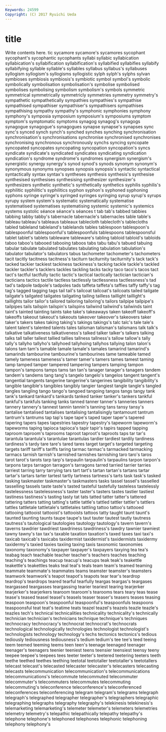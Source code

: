 ```yaml
---
Keywords: 24599 
Copyright: (C) 2017 Ryuichi Ueda
---
```


# title

Write contents here.
tic sycamore sycamore's sycamores
sycophant sycophant's sycophantic sycophants syllabi syllabic syllabication syllabication's syllabification syllabification's
syllabified syllabifies syllabify syllabifying syllable syllable's syllables syllabus syllabus's syllabuses
syllogism syllogism's syllogisms syllogistic sylph sylph's sylphs sylvan symbioses symbiosis
symbiosis's symbiotic symbol symbol's symbolic symbolically symbolisation symbolisation's symbolise symbolised
symbolises symbolising symbolism symbolism's symbols symmetric symmetrical symmetrically symmetricly symmetries
symmetry symmetry's sympathetic sympathetically sympathies sympathies's sympathise sympathised sympathiser sympathiser's
sympathisers sympathises sympathising sympathy sympathy's symphonic symphonies symphony symphony's symposia
symposium symposium's symposiums symptom symptom's symptomatic symptoms synagog synagog's synagogs
synagogue synagogue's synagogues synapse synapse's synapses sync sync's synced synch
synch's synched synches synching synchronisation synchronisation's synchronisations synchronise synchronised synchronises
synchronising synchronous synchronously synchs syncing syncopate syncopated syncopates syncopating syncopation
syncopation's syncs syndicate syndicate's syndicated syndicates syndicating syndication syndication's syndrome
syndrome's syndromes synergism synergism's synergistic synergy synergy's synod synod's synods
synonym synonym's synonymous synonyms synopses synopsis synopsis's syntactic syntactical syntactically
syntax syntax's syntheses synthesis synthesis's synthesise synthesised synthesises synthesising synthesizer
synthesizer's synthesizers synthetic synthetic's synthetically synthetics syphilis syphilis's syphilitic syphilitic's
syphilitics syphon syphon's syphoned syphoning syphons syringe syringe's syringed syringes
syringing syrup syrup's syrups syrupy system system's systematic systematically systematise
systematised systematises systematising systemic systemic's systemics systems systolic séance séance's
séances t tab tab's tabbed tabbies tabbing tabby tabby's tabernacle
tabernacle's tabernacles table table's tableau tableau's tableaus tableaux tablecloth tablecloth's
tablecloths tabled tableland tableland's tablelands tables tablespoon tablespoon's tablespoonful tablespoonful's
tablespoonfuls tablespoons tablespoonsful tablet tablet's tablets tableware tableware's tabling tabloid
tabloid's tabloids taboo taboo's tabooed tabooing taboos tabs tabu tabu's
tabued tabuing tabular tabulate tabulated tabulates tabulating tabulation tabulation's tabulator
tabulator's tabulators tabus tachometer tachometer's tachometers tacit tacitly tacitness tacitness's
taciturn taciturnity taciturnity's tack tack's tacked tackier tackiest tackiness tackiness's
tacking tackle tackle's tackled tackler tackler's tacklers tackles tackling tacks
tacky taco taco's tacos tact tact's tactful tactfully tactic tactic's
tactical tactically tactician tactician's tacticians tactics tactile tactless tactlessly tactlessness
tactlessness's tad tad's tadpole tadpole's tadpoles tads taffeta taffeta's taffies
taffy taffy's tag tag's tagged tagging tags tail tail's tailcoat
tailcoat's tailcoats tailed tailgate tailgate's tailgated tailgates tailgating tailing tailless
taillight taillight's taillights tailor tailor's tailored tailoring tailoring's tailors tailpipe
tailpipe's tailpipes tails tailspin tailspin's tailspins tailwind tailwind's tailwinds taint
taint's tainted tainting taints take take's takeaways taken takeoff takeoff's
takeoffs takeout takeout's takeouts takeover takeover's takeovers taker taker's takers
takes taking taking's takings takings's talc talc's tale tale's talent
talent's talented talents tales talisman talisman's talismans talk talk's talkative
talkativeness talkativeness's talked talker talker's talkers talking talks tall taller
tallest tallied tallies tallness tallness's tallow tallow's tally tally's tallyho
tallyho's tallyhoed tallyhoing tallyhos tallying talon talon's talons tam tam's
tamable tamale tamale's tamales tamarind tamarind's tamarinds tambourine tambourine's tambourines
tame tameable tamed tamely tameness tameness's tamer tamer's tamers tames
tamest taming tamp tamped tamper tampered tampering tampers tamping tampon
tampon's tampons tamps tams tan tan's tanager tanager's tanagers tandem
tandem's tandems tang tang's tangelo tangelo's tangelos tangent tangent's tangential
tangents tangerine tangerine's tangerines tangibility tangibility's tangible tangible's tangibles tangibly
tangier tangiest tangle tangle's tangled tangles tangling tango tango's tangoed
tangoing tangos tangs tangy tank tank's tankard tankard's tankards tanked
tanker tanker's tankers tankful tankful's tankfuls tanking tanks tanned tanner
tanner's tanneries tanners tannery tannery's tannest tannin tannin's tanning tans
tansy tansy's tantalise tantalised tantalises tantalising tantalisingly tantamount tantrum tantrum's
tantrums tap tap's tape tape's taped taper taper's tapered tapering
tapers tapes tapestries tapestry tapestry's tapeworm tapeworm's tapeworms taping tapioca
tapioca's tapir tapir's tapirs tapped tapping taproom taproom's taprooms taproot
taproot's taproots taps tar tar's tarantula tarantula's tarantulae tarantulas tardier
tardiest tardily tardiness tardiness's tardy tare tare's tared tares target
target's targeted targeting targets tariff tariff's tariffs taring tarmac tarmac's
tarmacked tarmacking tarmacs tarnish tarnish's tarnished tarnishes tarnishing taro taro's
taros tarot tarot's tarots tarp tarp's tarpaulin tarpaulin's tarpaulins tarpon
tarpon's tarpons tarps tarragon tarragon's tarragons tarred tarried tarrier tarries
tarriest tarring tarry tarrying tars tart tart's tartan tartan's tartans
tartar tartar's tartars tarter tartest tartly tartness tartness's tarts task
task's tasked tasking taskmaster taskmaster's taskmasters tasks tassel tassel's tasselled
tasselling tassels taste taste's tasted tasteful tastefully tasteless tastelessly tastelessness
tastelessness's taster taster's tasters tastes tastier tastiest tastiness tastiness's tasting
tasty tat tats tatted tatter tatter's tattered tattering tatters tatting
tatting's tattle tattle's tattled tattler tattler's tattlers tattles tattletale tattletale's
tattletales tattling tattoo tattoo's tattooed tattooing tattooist tattooist's tattooists tattoos
tatty taught taunt taunt's taunted taunting taunts taupe taupe's taut
tauter tautest tautly tautness tautness's tautological tautologies tautology tautology's tavern
tavern's taverns tawdrier tawdriest tawdriness tawdriness's tawdry tawnier tawniest tawny
tawny's tax tax's taxable taxation taxation's taxed taxes taxi taxi's
taxicab taxicab's taxicabs taxidermist taxidermist's taxidermists taxidermy taxidermy's taxied taxies
taxiing taxing taxis taxonomic taxonomies taxonomy taxonomy's taxpayer taxpayer's taxpayers
taxying tea tea's teabag teach teachable teacher teacher's teachers teaches
teaching teaching's teachings teacup teacup's teacups teak teak's teakettle teakettle's
teakettles teaks teal teal's teals team team's teamed teaming teammate
teammate's teammates teams teamster teamster's teamsters teamwork teamwork's teapot teapot's
teapots tear tear's teardrop teardrop's teardrops teared tearful tearfully teargas
teargas's teargases teargassed teargasses teargassing tearier teariest tearing tearjerker tearjerker's
tearjerkers tearoom tearoom's tearooms tears teary teas tease tease's teased
teasel teasel's teasels teaser teaser's teasers teases teasing teaspoon teaspoon's
teaspoonful teaspoonful's teaspoonfuls teaspoons teaspoonsful teat teat's teatime teats teazel
teazel's teazels teazle teazle's teazles tech's technical technicalities technicality technicality's
technically technician technician's technicians technique technique's techniques technocracy technocracy's technocrat
technocrat's technocrats technological technologically technologies technologist technologist's technologists technology technology's
techs tectonics tectonics's tedious tediously tediousness tediousness's tedium tedium's tee
tee's teed teeing teem teemed teeming teems teen teen's teenage
teenaged teenager teenager's teenagers teenier teeniest teens teensier teensiest teensy
teeny teepee teepee's teepees tees teeter teeter's teetered teetering teeters
teeth teethe teethed teethes teething teetotal teetotaller teetotaller's teetotallers telecast
telecast's telecasted telecaster telecaster's telecasters telecasting telecasts telecommunication telecommunication's telecommunications
telecommunications's telecommute telecommuted telecommuter telecommuter's telecommuters telecommutes telecommuting telecommuting's teleconference
teleconference's teleconferenced teleconferences teleconferencing telegram telegram's telegrams telegraph telegraph's telegraphed
telegrapher telegrapher's telegraphers telegraphic telegraphing telegraphs telegraphy telegraphy's telekinesis telekinesis's
telemarketing telemarketing's telemeter telemeter's telemeters telemetries telemetry telemetry's telepathic telepathically
telepathy telepathy's telephone telephone's telephoned telephones telephonic telephoning telephony telephony's
